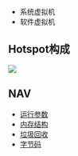 
- 系统虚拟机
- 软件虚拟机

## Hotspot构成

![](https://img-blog.csdn.net/20170921211514799?watermark/2/text/aHR0cDovL2Jsb2cuY3Nkbi5uZXQvbmV3Y2hlbnhm/font/5a6L5L2T/fontsize/400/fill/I0JBQkFCMA==/dissolve/70/gravity/SouthEast)


## NAV
- [运行参数](./运行参数.md)
- [内存结构](./内存结构.md)
- [垃圾回收](./垃圾回收.md)
- [字节码](./字节码.md)
